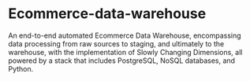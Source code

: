 # Ecommerce-data-warehouse
An end-to-end automated Ecommerce Data Warehouse, encompassing data processing from raw sources to staging, and ultimately to the warehouse, with the implementation of Slowly Changing Dimensions, all powered by a stack that includes PostgreSQL, NoSQL databases, and Python.
